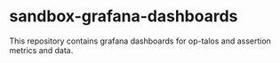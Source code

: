 # sandbox-grafana-dashboards

This repository contains grafana dashboards for op-talos and assertion metrics and data.
